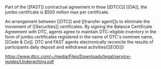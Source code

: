 Part of the [[FAST]] contractual agreement in thew [[DTCC]] [[OA]], the jumbo certificate is $500 million max per certificate.

An arrangement between [[DTC]] and [[transfer agent]]s to eliminate the movement of [[Securities]] certificates. By signing the Balance Certificate Agreement with DTC, agents agree to maintain DTC-eligible inventory in the form of jumbo certificates registered in the name of DTC's nominee name, [[Cede & Co]]. DTC and FAST agents electronically reconcile the results of participants daily deposit and withdrawal activities([[EOD]])

https://www.dtcc.com/~/media/Files/Downloads/legal/service-guides/Underwriting.pdf